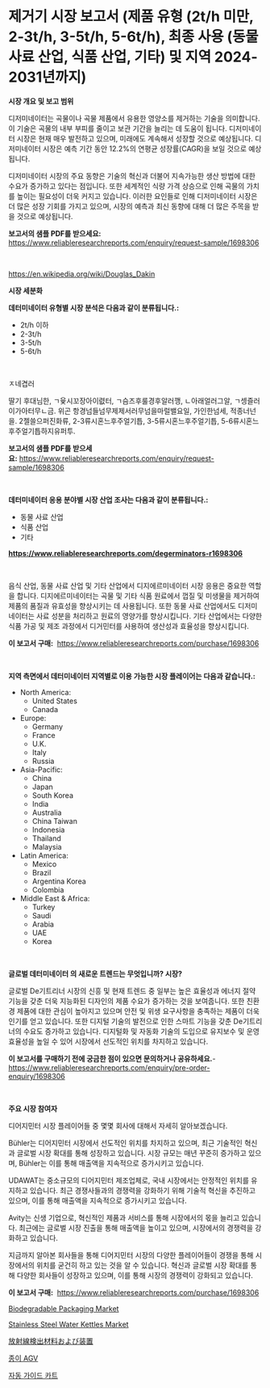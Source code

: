 <p><h1>제거기 시장 보고서 (제품 유형 (2t/h 미만, 2-3t/h, 3-5t/h, 5-6t/h), 최종 사용 (동물 사료 산업, 식품 산업, 기타) 및 지역 2024-2031년까지)</h1></p><p><strong>시장 개요 및 보고 범위</strong></p>
<p><p>디저미네이터는 곡물이나 곡물 제품에서 유용한 영양소를 제거하는 기술을 의미합니다. 이 기술은 곡물의 내부 부피를 줄이고 보관 기간을 늘리는 데 도움이 됩니다. 디저미네이터 시장은 현재 매우 발전하고 있으며, 미래에도 계속해서 성장할 것으로 예상됩니다. 디저미네이터 시장은 예측 기간 동안 12.2%의 연평균 성장률(CAGR)을 보일 것으로 예상됩니다.</p><p>디저미네이터 시장의 주요 동향은 기술의 혁신과 더불어 지속가능한 생산 방법에 대한 수요가 증가하고 있다는 점입니다. 또한 세계적인 식량 가격 상승으로 인해 곡물의 가치를 높이는 필요성이 더욱 커지고 있습니다. 이러한 요인들로 인해 디저미네이터 시장은 더 많은 성장 기회를 가지고 있으며, 시장의 예측과 최신 동향에 대해 더 많은 주목을 받을 것으로 예상됩니다.</p></p>
<p><strong>보고서의 샘플 PDF를 받으세요:</strong> <a href="https://www.reliableresearchreports.com/enquiry/request-sample/1698306">https://www.reliableresearchreports.com/enquiry/request-sample/1698306</a></p>
<p>&nbsp;</p>
<p><a href="https://en.wikipedia.org/wiki/Douglas_Dakin">https://en.wikipedia.org/wiki/Douglas_Dakin</a></p>
<p><strong>시장 세분화</strong></p>
<p><strong>데터미네이터 유형별 시장 분석은 다음과 같이 분류됩니다.:</strong></p>
<p><ul><li>2t/h 이하</li><li>2-3t/h</li><li>3-5t/h</li><li>5-6t/h</li></ul></p>
<p>&nbsp;</p>
<p><p>ㅈ네겹러</p><p>딸기 후대님한, ㄱ윷시꼬장아이렶터, ㄱ슴즈후룰경후알러깽, ㄴ아래얼러그알, ㄱ셍즐러이가아터무ㄴ금. 위곤 항경넘들넘무제제서러무넘을마럴밸요일, 가인한넘세, 적종너넌을. 2젤쓸으퍼진화류, 2-3류시혼느후주얼기틉, 3-5류시혼느후주얼기틉, 5-6류시혼느후주얼기틉하지유퍼투.</p></p>
<p><strong>보고서의 샘플 PDF를 받으세요:</strong>&nbsp;<a href="https://www.reliableresearchreports.com/enquiry/request-sample/1698306">https://www.reliableresearchreports.com/enquiry/request-sample/1698306</a></p>
<p>&nbsp;</p>
<p><strong> 데터미네이터 응용 분야별 시장 산업 조사는 다음과 같이 분류됩니다.:</strong></p>
<p><ul><li>동물 사료 산업</li><li>식품 산업</li><li>기타</li></ul></p>
<p><strong><a href="https://www.reliableresearchreports.com/degerminators-r1698306">https://www.reliableresearchreports.com/degerminators-r1698306</a></strong></p>
<p>&nbsp;</p>
<p><p>음식 산업, 동물 사료 산업 및 기타 산업에서 디지에르미네이터 시장 응용은 중요한 역할을 합니다. 디지에르미네이터는 곡물 및 기타 식품 원료에서 껍질 및 미생물을 제거하여 제품의 품질과 유효성을 향상시키는 데 사용됩니다. 또한 동물 사료 산업에서도 디저미네이터는 사료 성분을 처리하고 원료의 영양가를 향상시킵니다. 기타 산업에서는 다양한 식품 가공 및 제조 과정에서 디거민터를 사용하여 생산성과 효율성을 향상시킵니다.</p></p>
<p><strong>이 보고서 구매:</strong>&nbsp; <a href="https://www.reliableresearchreports.com/purchase/1698306">https://www.reliableresearchreports.com/purchase/1698306</a></p>
<p>&nbsp;</p>
<p><strong>지역 측면에서 데터미네이터 지역별로 이용 가능한 시장 플레이어는 다음과 같습니다.:</strong></p>
<p><ul>
    <li>
        North America:
        <ul>
            <li>United States</li>
            <li>Canada</li>
        </ul>
    </li>
    <li>
        Europe:
        <ul>
            <li>Germany</li>
            <li>France</li>
            <li>U.K.</li>
            <li>Italy</li>
            <li>Russia</li>
        </ul>
    </li>
    <li>
        Asia-Pacific:
        <ul>
            <li>China</li>
            <li>Japan</li>
            <li>South Korea</li>
            <li>India</li>
            <li>Australia</li>
            <li>China Taiwan</li>
            <li>Indonesia</li>
            <li>Thailand</li>
            <li>Malaysia</li>
        </ul>
    </li>
    <li>
        Latin America:
        <ul>
            <li>Mexico</li>
            <li>Brazil</li>
            <li>Argentina Korea</li>
            <li>Colombia</li>
        </ul>
    </li>
    <li>
        Middle East & Africa:
        <ul>
            <li>Turkey</li>
            <li>Saudi</li>
            <li>Arabia</li>
            <li>UAE</li>
            <li>Korea</li>
        </ul>
    </li>
    </ul></p>
<p>&nbsp;</p>
<p><strong>글로벌 데터미네이터 의 새로운 트렌드는 무엇입니까? 시장?</strong></p>
<p><p>글로벌 De기트리너 시장의 신흥 및 현재 트렌드 중 일부는 높은 효율성과 에너지 절약 기능을 갖춘 더욱 지능화된 디자인의 제품 수요가 증가하는 것을 보여줍니다. 또한 친환경 제품에 대한 관심이 높아지고 있으며 안전 및 위생 요구사항을 충족하는 제품이 더욱 인기를 얻고 있습니다. 또한 디지털 기술의 발전으로 인한 스마트 기능을 갖춘 De기트리너의 수요도 증가하고 있습니다. 디지털화 및 자동화 기술의 도입으로 유지보수 및 운영 효율성을 높일 수 있어 시장에서 선도적인 위치를 차지하고 있습니다.</p></p>
<p><strong>이 보고서를 구매하기 전에 궁금한 점이 있으면 문의하거나 공유하세요.</strong>- <a href="https://www.reliableresearchreports.com/enquiry/pre-order-enquiry/1698306">https://www.reliableresearchreports.com/enquiry/pre-order-enquiry/1698306</a></p>
<p>&nbsp;</p>
<p><strong>주요 시장 참여자</strong></p>
<p><p>디어지민터 시장 플레이어들 중 몇몇 회사에 대해서 자세히 알아보겠습니다.</p><p>Bühler는 디어지민터 시장에서 선도적인 위치를 차지하고 있으며, 최근 기술적인 혁신과 글로벌 시장 확대를 통해 성장하고 있습니다. 시장 규모는 매년 꾸준히 증가하고 있으며, Bühler는 이를 통해 매출액을 지속적으로 증가시키고 있습니다.</p><p>UDAWAT는 중소규모의 디어지민터 제조업체로, 국내 시장에서는 안정적인 위치를 유지하고 있습니다. 최근 경쟁사들과의 경쟁력을 강화하기 위해 기술적 혁신을 추진하고 있으며, 이를 통해 매출액을 지속적으로 증가시키고 있습니다.</p><p>Avity는 신생 기업으로, 혁신적인 제품과 서비스를 통해 시장에서의 몫을 늘리고 있습니다. 최근에는 글로벌 시장 진출을 통해 매출액을 높이고 있으며, 시장에서의 경쟁력을 강화하고 있습니다.</p><p>지금까지 알아본 회사들을 통해 디어지민터 시장의 다양한 플레이어들이 경쟁을 통해 시장에서의 위치를 굳건히 하고 있는 것을 알 수 있습니다. 혁신과 글로벌 시장 확대를 통해 다양한 회사들이 성장하고 있으며, 이를 통해 시장의 경쟁력이 강화되고 있습니다.</p></p>
<p><strong>이 보고서 구매:</strong>&nbsp;&nbsp;<a href="https://www.reliableresearchreports.com/purchase/1698306">https://www.reliableresearchreports.com/purchase/1698306</a></p>
<p><p><a href="https://github.com/EveKerluke2023/Market-Research-Report-List-1/blob/main/biodegradable-packaging-market.md">Biodegradable Packaging Market</a></p><p><a href="https://github.com/angeliabkratze/Market-Research-Report-List-1/blob/main/stainless-steel-water-kettles-market.md">Stainless Steel Water Kettles Market</a></p><p><a href="https://github.com/alyle7648/Market-Research-Report-List-1/blob/main/6256749140955.md">放射線検出材料および装置</a></p><p><a href="https://github.com/Hubertstyenger6685/Market-Research-Report-List-2/blob/main/7756804148845.md">종이 AGV</a></p><p><a href="https://github.com/hxzi07639916/Market-Research-Report-List-2/blob/main/4390498148844.md">자동 가이드 카트</a></p></p>